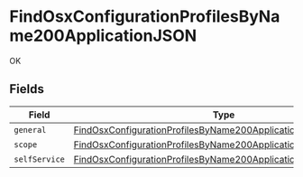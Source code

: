# FindOsxConfigurationProfilesByName200ApplicationJSON

OK


## Fields

| Field                                                                                                                                                         | Type                                                                                                                                                          | Required                                                                                                                                                      | Description                                                                                                                                                   |
| ------------------------------------------------------------------------------------------------------------------------------------------------------------- | ------------------------------------------------------------------------------------------------------------------------------------------------------------- | ------------------------------------------------------------------------------------------------------------------------------------------------------------- | ------------------------------------------------------------------------------------------------------------------------------------------------------------- |
| `general`                                                                                                                                                     | [FindOsxConfigurationProfilesByName200ApplicationJSONGeneral](../../models/operations/findosxconfigurationprofilesbyname200applicationjsongeneral.md)         | :heavy_minus_sign:                                                                                                                                            | N/A                                                                                                                                                           |
| `scope`                                                                                                                                                       | [FindOsxConfigurationProfilesByName200ApplicationJSONScope](../../models/operations/findosxconfigurationprofilesbyname200applicationjsonscope.md)             | :heavy_minus_sign:                                                                                                                                            | N/A                                                                                                                                                           |
| `selfService`                                                                                                                                                 | [FindOsxConfigurationProfilesByName200ApplicationJSONSelfService](../../models/operations/findosxconfigurationprofilesbyname200applicationjsonselfservice.md) | :heavy_minus_sign:                                                                                                                                            | N/A                                                                                                                                                           |